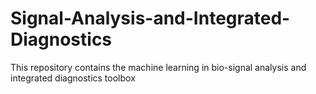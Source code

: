 # Signal-Analysis-and-Integrated-Diagnostics
This repository contains the machine learning in bio-signal analysis and integrated diagnostics toolbox
